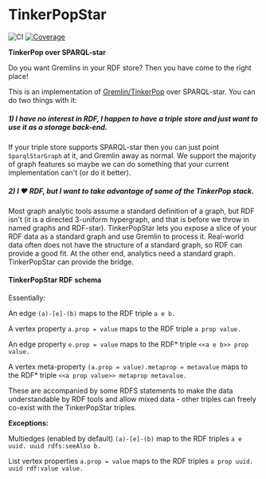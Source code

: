 # TinkerPopStar

![CI](https://github.com/pulquero/tinkerpopstar/actions/workflows/ci.yml/badge.svg)
[![Coverage](https://codecov.io/github/pulquero/tinkerpopstar/coverage.svg?branch=main)](https://codecov.io/gh/pulquero/tinkerpopstar/)

**TinkerPop over SPARQL-star**

Do you want Gremlins in your RDF store? Then you have come to the right place!

This is an implementation of [Gremlin/TinkerPop](https://tinkerpop.apache.org/) over SPARQL-star. You can do two things with it:

##### 1) I have no interest in RDF, I happen to have a triple store and just want to use it as a storage back-end.
  
If your triple store supports SPARQL-star then you can just point `SparqlStarGraph` at it, and Gremlin away as normal.
We support the majority of graph features so maybe we can do something that your current implementation can't (or do it better).

##### 2) I ❤️ RDF, but I want to take advantage of some of the TinkerPop stack.

Most graph analytic tools assume a standard definition of a graph, but RDF isn't (it is a directed 3-uniform hypergraph,
and that is before we throw in named graphs and RDF-star).
TinkerPopStar lets you expose a slice of your RDF data as a standard graph and use Gremlin to process it.
Real-world data often does not have the structure of a standard graph, so RDF can provide a good fit.
At the other end, analytics need a standard graph. TinkerPopStar can provide the bridge.

#### TinkerPopStar RDF schema

Essentially:

An edge `(a)-[e]-(b)` maps to the RDF triple `a e b.`

A vertex property `a.prop = value` maps to the RDF triple `a prop value.`

An edge property `e.prop = value` maps to the RDF* triple `<<a e b>> prop value.`

A vertex meta-property `(a.prop = value).metaprop = metavalue` maps to the RDF* triple `<<a prop value>> metaprop metavalue.`

These are accompanied by some RDFS statements to make the data understandable by RDF tools and allow mixed data - other triples can freely co-exist with the TinkerPopStar triples.

**Exceptions:**

Multiedges (enabled by default) `(a)-[e]-(b)` map to the RDF triples `a e uuid. uuid rdfs:seeAlso b.`

List vertex properties `a.prop = value` maps to the RDF triples `a prop uuid. uuid rdf:value value.`
